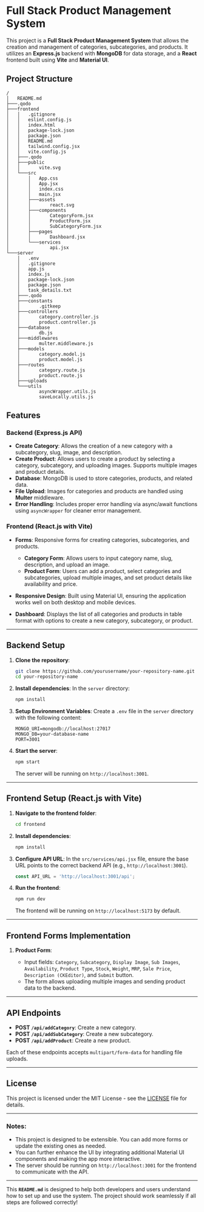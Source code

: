 # Full Stack Product Management System

This project is a **Full Stack Product Management System** that allows the creation and management of categories, subcategories, and products. It utilizes an **Express.js** backend with **MongoDB** for data storage, and a **React** frontend built using **Vite** and **Material UI**.

## Project Structure

```
/
│   README.md
├───.qodo
├───frontend
│   │   .gitignore
│   │   eslint.config.js
│   │   index.html
│   │   package-lock.json
│   │   package.json
│   │   README.md
│   │   tailwind.config.jsx
│   │   vite.config.js
│   ├───.qodo
│   ├───public
│   │       vite.svg
│   └───src
│       │   App.css
│       │   App.jsx
│       │   index.css
│       │   main.jsx
│       ├───assets
│       │       react.svg
│       ├───components
│       │       CategoryForm.jsx
│       │       ProductForm.jsx
│       │       SubCategoryForm.jsx
│       ├───pages
│       │       Dashboard.jsx
│       └───services
│               api.jsx
└───server
    │   .env
    │   .gitignore
    │   app.js
    │   index.js
    │   package-lock.json
    │   package.json
    │   task_details.txt
    ├───.qodo
    ├───constants
    │       .gitkeep
    ├───controllers
    │       category.controller.js
    │       product.controller.js
    ├───database
    │       db.js
    ├───middlewares
    │       multer.middleware.js
    ├───models
    │       category.model.js
    │       product.model.js
    ├───routes
    │       category.route.js
    │       product.route.js
    ├───uploads
    └───utils
            asyncWrapper.utils.js
            saveLocally.utils.js
```

## Features

### Backend (Express.js API)

* **Create Category**: Allows the creation of a new category with a subcategory, slug, image, and description.
* **Create Product**: Allows users to create a product by selecting a category, subcategory, and uploading images. Supports multiple images and product details.
* **Database**: MongoDB is used to store categories, products, and related data.
* **File Upload**: Images for categories and products are handled using **Multer** middleware.
* **Error Handling**: Includes proper error handling via async/await functions using `asyncWrapper` for cleaner error management.

### Frontend (React.js with Vite)

* **Forms**: Responsive forms for creating categories, subcategories, and products.

  * **Category Form**: Allows users to input category name, slug, description, and upload an image.
  * **Product Form**: Users can add a product, select categories and subcategories, upload multiple images, and set product details like availability and price.
* **Responsive Design**: Built using Material UI, ensuring the application works well on both desktop and mobile devices.
* **Dashboard**: Displays the list of all categories and products in table format with options to create a new category, subcategory, or product.

---

## Backend Setup

1. **Clone the repository**:

   ```bash
   git clone https://github.com/yourusername/your-repository-name.git
   cd your-repository-name
   ```

2. **Install dependencies**:
   In the `server` directory:

   ```bash
   npm install
   ```

3. **Setup Environment Variables**:
   Create a `.env` file in the `server` directory with the following content:

   ```env
   MONGO_URI=mongodb://localhost:27017
   MONGO_DB=your-database-name
   PORT=3001
   ```

4. **Start the server**:

   ```bash
   npm start
   ```

   The server will be running on `http://localhost:3001`.

---

## Frontend Setup (React.js with Vite)

1. **Navigate to the frontend folder**:

   ```bash
   cd frontend
   ```

2. **Install dependencies**:

   ```bash
   npm install
   ```

3. **Configure API URL**:
   In the `src/services/api.jsx` file, ensure the base URL points to the correct backend API (e.g., `http://localhost:3001`).

   ```javascript
   const API_URL = 'http://localhost:3001/api';
   ```

4. **Run the frontend**:

   ```bash
   npm run dev
   ```

   The frontend will be running on `http://localhost:5173` by default.

---

## Frontend Forms Implementation
1. **Product Form**:

   * Input fields: `Category`, `Subcategory`, `Display Image`, `Sub Images`, `Availability`, `Product Type`, `Stock`, `Weight`, `MRP`, `Sale Price`, `Description (CKEditor)`, and `Submit` button.
   * The form allows uploading multiple images and sending product data to the backend.

---

## API Endpoints

* **POST `/api/addCategory`**: Create a new category.
* **POST `/api/addSubCategory`**: Create a new subcategory.
* **POST `/api/addProduct`**: Create a new product.

Each of these endpoints accepts `multipart/form-data` for handling file uploads.

---

## License

This project is licensed under the MIT License - see the [LICENSE](LICENSE) file for details.

---

### Notes:

* This project is designed to be extensible. You can add more forms or update the existing ones as needed.
* You can further enhance the UI by integrating additional Material UI components and making the app more interactive.
* The server should be running on `http://localhost:3001` for the frontend to communicate with the API.

---

This **`README.md`** is designed to help both developers and users understand how to set up and use the system. The project should work seamlessly if all steps are followed correctly!
